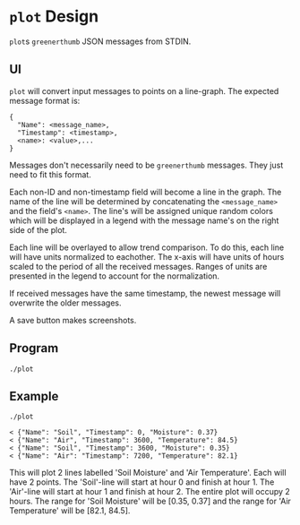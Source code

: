 # `plot` Design

`plot`s `greenerthumb` JSON messages from STDIN.

## UI

`plot` will convert input messages to points on a line-graph. The expected
message format is:

```
{
  "Name": <message_name>,
  "Timestamp": <timestamp>,
  <name>: <value>,...
}
```

Messages don't necessarily need to be `greenerthumb` messages.  They just need
to fit this format.

Each non-ID and non-timestamp field will become a line in the graph. The name of
the line will be determined by concatenating the `<message_name>` and the
field's `<name>`. The line's will be assigned unique random colors which will be
displayed in a legend with the message name's on the right side of the plot.

Each line will be overlayed to allow trend comparison. To do this, each line
will have units normalized to eachother. The x-axis will have units of hours
scaled to the period of all the received messages. Ranges of units are presented
in the legend to account for the normalization.

If received messages have the same timestamp, the newest message will overwrite
the older messages.

A save button makes screenshots.

## Program

```
./plot
```

## Example

```
./plot

< {"Name": "Soil", "Timestamp": 0, "Moisture": 0.37}
< {"Name": "Air", "Timestamp": 3600, "Temperature": 84.5}
< {"Name": "Soil", "Timestamp": 3600, "Moisture": 0.35}
< {"Name": "Air": "Timestamp": 7200, "Temperature": 82.1}
```

This will plot 2 lines labelled 'Soil Moisture' and 'Air Temperature'. Each will
have 2 points. The 'Soil'-line will start at hour 0 and finish at hour 1. The
'Air'-line will start at hour 1 and finish at hour 2. The entire plot will
occupy 2 hours. The range for 'Soil Moisture' will be [0.35, 0.37] and the range
for 'Air Temperature' will be [82.1, 84.5].
